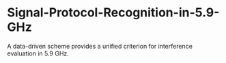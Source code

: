 # Signal-Protocol-Recognition-in-5.9-GHz
A data-driven scheme provides a unified criterion for interference evaluation in 5.9 GHz.
